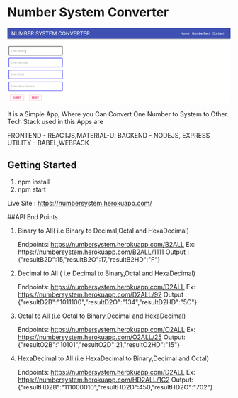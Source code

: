 # Number System Converter

![Live Gif](https://github.com/Madhusudan707/number_system_react/blob/main/number_system/public/number_system_converter.gif)

It is a Simple App, Where you Can Convert One Number to System to Other.
Tech Stack used in this Apps are

FRONTEND - REACTJS,MATERIAL-UI
BACKEND - NODEJS, EXPRESS
UTILITY - BABEL,WEBPACK

## Getting Started

1. npm install
2. npm start

Live Site : https://numbersystem.herokuapp.com/


##API End Points

1. Binary to All( i.e Binary to Decimal,Octal and HexaDecimal)
   
    Endpoints: https://numbersystem.herokuapp.com/B2ALL
    Ex:  https://numbersystem.herokuapp.com/B2ALL/1111
    Output : {"resultB2D":15,"resultB2O":17,"resultB2HD":"F"}

2. Decimal to All ( i.e Decimal to Binary,Octal and HexaDecimal)
   
    Endpoints: https://numbersystem.herokuapp.com/D2ALL
    Ex:  https://numbersystem.herokuapp.com/D2ALL/92
    Output : {"resultD2B":"1011100","resultD2O":"134","resultD2HD":"5C"}

3. Octal to All (i.e Octal to Binary,Decimal and HexaDecimal)
   
    Endpoints: https://numbersystem.herokuapp.com/O2ALL
    Ex:  https://numbersystem.herokuapp.com/O2ALL/25
    Output: {"resultO2B":"10101","resultO2D":21,"resultO2HD":"15"}

4. HexaDecimal to All (i.e HexaDecimal to Binary,Decimal and Octal)
   
    Endpoints: https://numbersystem.herokuapp.com/D2ALL
    Ex:  https://numbersystem.herokuapp.com/HD2ALL/1C2
    Output: {"resultHD2B":"111000010","resultHD2D":450,"resultHD2O":"702"}
